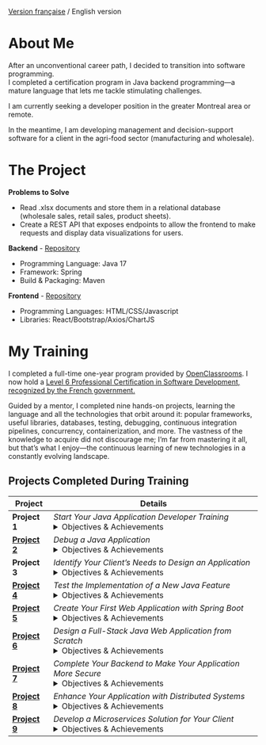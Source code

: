 [Version française](https://github.com/Scud-P/Scud-P/blob/main/README.md) / English version

# About Me

After an unconventional career path, I decided to transition into software programming.  
I completed a certification program in Java backend programming—a mature language that lets me tackle stimulating challenges.

I am currently seeking a developer position in the greater Montreal area or remote.

In the meantime, I am developing management and decision-support software for a client in the agri-food sector (manufacturing and wholesale).

# The Project

**Problems to Solve**

- Read .xlsx documents and store them in a relational database (wholesale sales, retail sales, product sheets).
- Create a REST API that exposes endpoints to allow the frontend to make requests and display data visualizations for users.

**Backend** - [Repository](https://github.com/Scud-P/cgnial/tree/REST)

- Programming Language: Java 17
- Framework: Spring
- Build & Packaging: Maven

**Frontend** - [Repository](https://github.com/Scud-P/cgnialFront)

- Programming Languages: HTML/CSS/Javascript
- Libraries: React/Bootstrap/Axios/ChartJS

# My Training

I completed a full-time one-year program provided by [OpenClassrooms](https://openclassrooms.com/). I now hold a [Level 6 Professional Certification in Software Development, recognized by the French government.](https://www.francecompetences.fr/recherche/rncp/38038/)

Guided by a mentor, I completed nine hands-on projects, learning the language and all the technologies that orbit around it: popular frameworks, useful libraries, databases, testing, debugging, continuous integration pipelines, concurrency, containerization, and more. The vastness of the knowledge to acquire did not discourage me; I’m far from mastering it all, but that’s what I enjoy—the continuous learning of new technologies in a constantly evolving landscape.

## Projects Completed During Training

| Project       | Details |
|---------------|---------|
| **Project 1** | *Start Your Java Application Developer Training* <br> <details><summary>Objectives & Achievements</summary>- Developed a learning plan<br>- Set up an information monitoring system</details> |
|[**Project 2**](https://github.com/Scud-P/Escudie-Pierre-debug-Java) | *Debug a Java Application* <br> <details><summary>Objectives & Achievements</summary>- Learned OOP concepts (Abstraction, Encapsulation, Inheritance, Polymorphism, Composition, Modularity)<br>- Introduction to version control systems (Git) and repositories (GitHub)<br>- Introduction to documentation<br>- Introduction to debugging</details>|
| **Project 3** | *Identify Your Client’s Needs to Design an Application* <br> <details><summary>Objectives & Achievements</summary>- Selected an appropriate technical stack<br>- Introduction to UML diagrams<br>- Introduction to Domain-Driven Design (wireframing, prototyping, user stories…)<br>- Introduction to agile methodology and scrum model</details> |
| [**Project 4**](https://github.com/Scud-P/Escudie-Pierre-tester-Java) | *Test the Implementation of a New Java Feature* <br> <details><summary>Objectives & Achievements</summary>- Introduction to TDD<br>- Introduction to testing<br>- Wrote a suite of unit and integration tests (JUnit)<br>- Mocking (Mockito)<br>- Code coverage measurement (JaCoCo)<br>- Test execution (Surefire)</details> |
| [**Project 5**](https://github.com/Scud-P/SafetyNetAlerts) | *Create Your First Web Application with Spring Boot* <br> <details><summary>Objectives & Achievements</summary>- Object-oriented programming and SOLID principles<br>- MVC design pattern<br>- Introduction to web development with Spring Boot and Spring Web<br>- Introduction to APIs and exposing endpoints<br>- DTO concepts<br>- JSON format and ObjectMapper<br>- MockMvc for controller testing</details> |
| [**Project 6**](https://github.com/Scud-P/paymybuddy) | *Design a Full-Stack Java Web Application from Scratch* <br> <details><summary>Objectives & Achievements</summary>- UML class diagram design<br>- Physical data model design<br>- Introduction to relational databases<br>- Listing of desired features<br>- Layer separation (DB, Repositories, Services, Controllers)<br>Backend Development<br>- Developed desired features following the MVC pattern<br>- Used JpaRepositories<br>- Transactional methods to ensure data integrity<br>- Exception handling<br>**Security**<br>- Spring Security (filter chain, bcrypt, UserDetails)<br>- Externalized credentials to the DB<br>Frontend Development<br>- HTML/CSS<br>- Thymeleaf<br>- Pagination (Pageables)<br>Best Practices<br>- Clean code<br>- Javadoc<br>- Code coverage objectives met</details> |
| [**Project 7**](https://github.com/Scud-P/projet-7-poseiden-skeleton) | *Complete Your Backend to Make Your Application More Secure* <br> <details><summary>Objectives & Achievements</summary>- Understanding the business domain<br>- Analyzed user stories<br>- Understood the specifics of domain entities<br>Backend Development<br>- Split the application into packages (domain, repositories, services, controllers, security, util, exceptions)<br>- Implemented CRUD on complex entities<br>- Used DTOs for input and output<br>- Mapped DTOs from entities (Mapstruct)<br>- Developed service layer<br>- Security with role-based access (Spring Security)<br>- Data validation (Jakarta validation constraints)<br>Front-End Development<br>- Functional UI using Thymeleaf templates<br>- HTML/CSS + Bootstrap<br>- Input validation (regex, input types)<br>- User feedback for exceptions/errors<br>Quality Assurance<br>- Comments/Javadoc<br>- Unit test suite<br>- Test and code coverage reports<br>- Clean code<br>- Readme.md</details> |
| [**Project 8**](https://gitlab.com/oclearning/JavaPathENProject8/) | *Enhance Your Application with Distributed Systems* <br> <details><summary>Objectives & Achievements</summary>- Introduction to concurrency<br>- Familiarized with an existing codebase<br>- Developed new features on an existing application<br>- API testing (Postman)<br>- Performance improvements (concurrency, multithreading, CompletableFuture, and ExecutorService)<br>- Code cleanup, test suite<br>- Set up a continuous integration pipeline (compilation, test, code quality, artifact build)</details> |
| [**Project 9**](https://github.com/Scud-P/MicroLabo/) | *Develop a Microservices Solution for Your Client* <br> <details><summary>Objectives & Achievements</summary>- Created an application using a microservices architecture<br>- Implemented an API Gateway to route traffic and enforce security<br>- Used webClients for inter-service calls<br>- Containerized services/databases with Dockerfiles and Docker-Compose (Docker)<br>- Normalized and accepted data into a relational database (3NF)<br>- Used a NoSQL database (MongoDB) for document handling<br>- Implemented token-based security (JWT)<br>- Introduced green coding practices<br>- Testing (JUnit, Mockito, MockMvc…)<br>- Aggregated test and coverage reports across services<br>- Wrote Javadoc and Readme.md</details> |
